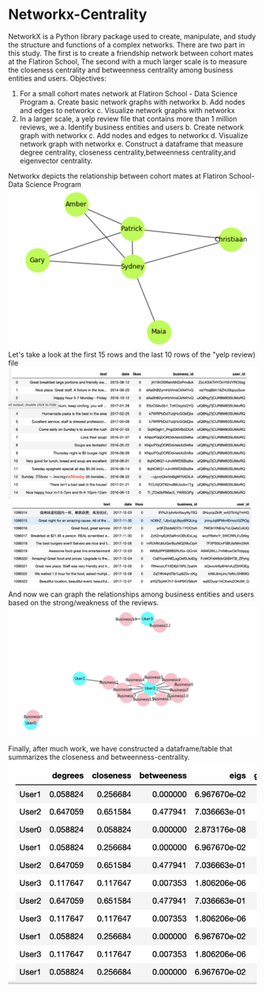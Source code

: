 # Networkx-Centrality
NetworkX is a Python library package used to create, manipulate, and study the structure and functions of a complex networks. There are two part in this study. The first is to create a friendship network between cohort mates at the Flatiron School, The second with a much larger scale is to measure the closeness centrality and betweenness centrality among business entities and users. 
Objectives:
  1. For a small cohort mates network at Flatiron School - Data Science Program
     a. Create basic network graphs with networkx
     b. Add nodes and edges to networkx 
     c. Visualize network graphs with networkx
  2. In a larger scale, a yelp review file that contains more than 1 million reviews, we
    a. Identify business entities and users
    b. Create network graph with networkx
    c. Add nodes and edges to networkx
    d. Visualize network graph with networkx
    e. Construct a dataframe that measure degree centrality, closeness centrality,betweenness centrality,and eigenvector              centrality.
    
 Networkx depicts the relationship between cohort mates at Flatiron School- Data Science Program
    ![](Images/Cohort_Mates_Relationship.png)
 Let's take a look at the first 15 rows and the last 10 rows of the "yelp review) file
    ![](Images/first_15_rows.png)
    ![](Images/last_10_rows.png)
 And now we can graph the relationships among business entities and users based on the strong/weakness of the reviews.
    ![](Images/business_users_relationships.png)
    
  Finally, after much work, we have constructed a dataframe/table that summarizes the closeness and betweenness-centrality.
    ![](Images/Users_closeness_measurements.png) 
 
    

